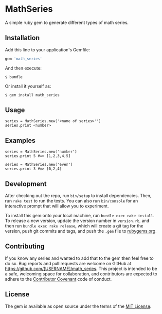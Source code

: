 # MathSeries

A simple ruby gem to generate different types of math series.


## Installation

Add this line to your application's Gemfile:

```ruby
gem 'math_series'
```

And then execute:

    $ bundle

Or install it yourself as:

    $ gem install math_series

## Usage
```
series = MathSeries.new('<name of series>'')
series.print <number>
```

## Examples
```
series = MathSeries.new('number')
series.print 5 #=> [1,2,3,4,5]

series = MathSeries.new('even')
series.print 3 #=> [0,2,4]
```
## Development

After checking out the repo, run `bin/setup` to install dependencies. Then, run `rake test` to run the tests. You can also run `bin/console` for an interactive prompt that will allow you to experiment.

To install this gem onto your local machine, run `bundle exec rake install`. To release a new version, update the version number in `version.rb`, and then run `bundle exec rake release`, which will create a git tag for the version, push git commits and tags, and push the `.gem` file to [rubygems.org](https://rubygems.org).

## Contributing

If you know any series and wanted to add that to the gem then feel free to do so.
Bug reports and pull requests are welcome on GitHub at https://github.com/[USERNAME]/math_series. This project is intended to be a safe, welcoming space for collaboration, and contributors are expected to adhere to the [Contributor Covenant](contributor-covenant.org) code of conduct.


## License

The gem is available as open source under the terms of the [MIT License](http://opensource.org/licenses/MIT).

